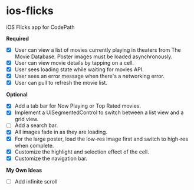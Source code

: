 # ios-flicks
iOS Flicks app for CodePath

__Required__
- [x] User can view a list of movies currently playing in theaters from The Movie Database. Poster images must be loaded asynchronously.
- [x] User can view movie details by tapping on a cell.
- [x] User sees loading state while waiting for movies API.
- [x] User sees an error message when there's a networking error.
- [x] User can pull to refresh the movie list.

__Optional__
- [x] Add a tab bar for Now Playing or Top Rated movies.
- [x] Implement a UISegmentedControl to switch between a list view and a grid view.
- [ ] Add a search bar.
- [x] All images fade in as they are loading.
- [x] For the large poster, load the low-res image first and switch to high-res when complete.
- [x] Customize the highlight and selection effect of the cell.
- [x] Customize the navigation bar.

__My Own Ideas__
- [ ] Add infinite scroll
